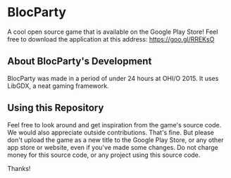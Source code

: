 # BlocParty

A cool open source game that is available on the Google Play Store!
Feel free to download the application at this address: https://goo.gl/RREKsO

## About BlocParty's Development

BlocParty was made in a period of under 24 hours at OHI/O 2015. It uses LibGDX, a neat gaming framework.

## Using this Repository

Feel free to look around and get inspiration from the game's source code. We would also appreciate outside contributions.
That's fine. But please don't upload the game as a new title to the Google Play Store, or any other app store or website, 
even if you've made some changes. Do not charge money for this source code, or any project using this source code.

Thanks!


